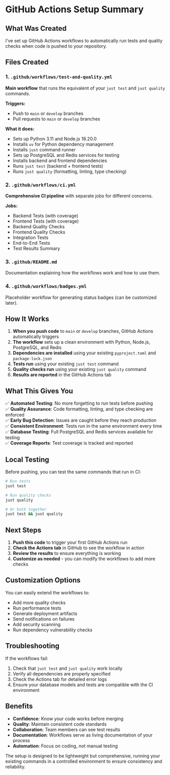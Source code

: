 # GitHub Actions Setup Summary

## What Was Created

I've set up GitHub Actions workflows to automatically run tests and quality checks when code is pushed to your repository.

## Files Created

### 1. `.github/workflows/test-and-quality.yml`
**Main workflow** that runs the equivalent of your `just test` and `just quality` commands.

**Triggers:**
- Push to `main` or `develop` branches
- Pull requests to `main` or `develop` branches

**What it does:**
- Sets up Python 3.11 and Node.js 18.20.0
- Installs `uv` for Python dependency management
- Installs `just` command runner
- Sets up PostgreSQL and Redis services for testing
- Installs backend and frontend dependencies
- Runs `just test` (backend + frontend tests)
- Runs `just quality` (formatting, linting, type checking)

### 2. `.github/workflows/ci.yml`
**Comprehensive CI pipeline** with separate jobs for different concerns.

**Jobs:**
- Backend Tests (with coverage)
- Frontend Tests (with coverage)
- Backend Quality Checks
- Frontend Quality Checks
- Integration Tests
- End-to-End Tests
- Test Results Summary

### 3. `.github/README.md`
Documentation explaining how the workflows work and how to use them.

### 4. `.github/workflows/badges.yml`
Placeholder workflow for generating status badges (can be customized later).

## How It Works

1. **When you push code** to `main` or `develop` branches, GitHub Actions automatically triggers
2. **The workflow** sets up a clean environment with Python, Node.js, PostgreSQL, and Redis
3. **Dependencies are installed** using your existing `pyproject.toml` and `package-lock.json`
4. **Tests run** using your existing `just test` command
5. **Quality checks run** using your existing `just quality` command
6. **Results are reported** in the GitHub Actions tab

## What This Gives You

✅ **Automated Testing**: No more forgetting to run tests before pushing  
✅ **Quality Assurance**: Code formatting, linting, and type checking are enforced  
✅ **Early Bug Detection**: Issues are caught before they reach production  
✅ **Consistent Environment**: Tests run in the same environment every time  
✅ **Database Testing**: Full PostgreSQL and Redis services available for testing  
✅ **Coverage Reports**: Test coverage is tracked and reported  

## Local Testing

Before pushing, you can test the same commands that run in CI:

```bash
# Run tests
just test

# Run quality checks
just quality

# Or both together
just test && just quality
```

## Next Steps

1. **Push this code** to trigger your first GitHub Actions run
2. **Check the Actions tab** in GitHub to see the workflow in action
3. **Review the results** to ensure everything is working
4. **Customize as needed** - you can modify the workflows to add more checks

## Customization Options

You can easily extend the workflows to:
- Add more quality checks
- Run performance tests
- Generate deployment artifacts
- Send notifications on failures
- Add security scanning
- Run dependency vulnerability checks

## Troubleshooting

If the workflows fail:
1. Check that `just test` and `just quality` work locally
2. Verify all dependencies are properly specified
3. Check the Actions tab for detailed error logs
4. Ensure your database models and tests are compatible with the CI environment

## Benefits

- **Confidence**: Know your code works before merging
- **Quality**: Maintain consistent code standards
- **Collaboration**: Team members can see test results
- **Documentation**: Workflows serve as living documentation of your process
- **Automation**: Focus on coding, not manual testing

The setup is designed to be lightweight but comprehensive, running your existing commands in a controlled environment to ensure consistency and reliability.

